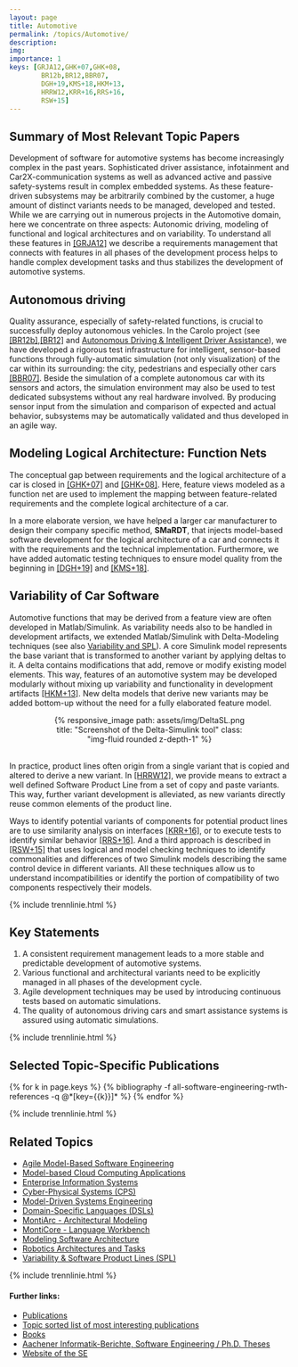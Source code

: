 ```yaml
---
layout: page
title: Automotive
permalink: /topics/Automotive/
description: 
img: 
importance: 1
keys: [GRJA12,GHK+07,GHK+08,
        BR12b,BR12,BBR07,
        DGH+19,KMS+18,HKM+13,
        HRRW12,KRR+16,RRS+16,
        RSW+15]
---
```


## Summary of Most Relevant Topic Papers

Development of software for automotive systems has become increasingly
complex in the past years. Sophisticated driver assistance,
infotainment and Car2X-communication systems as well as advanced active
and passive safety-systems result in complex embedded systems. As these
feature-driven subsystems may be arbitrarily combined by the customer,
a huge amount of distinct variants needs to be managed, developed and
tested. While we are carrying out in numerous projects in the
Automotive domain, here we concentrate on three aspects: Autonomic
driving, modeling of functional and logical architectures and on
variability. To understand all these features in [[GRJA12]](#GRJA12) we
describe a requirements management that connects with features in all
phases of the development process helps to handle complex development
tasks and thus stabilizes the development of automotive systems.

## Autonomous driving

Quality assurance, especially of safety-related functions, is crucial to
successfully deploy autonomous vehicles. In the Carolo project (see
[[BR12b]](#BR12b),[[BR12]](#BR12) and [Autonomous Driving & Intelligent Driver
Assistance](/topics/Autonomic-Driving)), we have developed a rigorous test
infrastructure for intelligent, sensor-based functions through fully-automatic
simulation (not only visualization) of the car within its surrounding: the city,
pedestrians and especially other cars [[BBR07]](#BBR07). Beside the simulation
of a complete autonomous car with its sensors and actors, the simulation
environment may also be used to test dedicated subsystems without any real
hardware involved. By producing sensor input from the simulation and comparison
of expected and actual behavior, subsystems may be automatically validated and
thus developed in an agile way.

## Modeling Logical Architecture: Function Nets

The conceptual gap between requirements and the logical architecture of
a car is closed in [[GHK+07]](#GHK+07) and [[GHK+08]](#GHK+08). Here, feature views
modeled as a function net are used to implement the mapping between
feature-related requirements and the complete logical architecture of a
car.

In a more elaborate version, we have helped a larger car manufacturer
to design their company specific method, **SMaRDT**, that injects
model-based software development for the logical architecture of a car
and connects it with the requirements and the technical implementation.
Furthermore, we have added automatic testing techniques to ensure model
quality from the beginning in [[DGH+19]](#DGH+19) and [[KMS+18]](#KMS+18).


## Variability of Car Software

Automotive functions that may be derived from a feature view are often
developed in Matlab/Simulink. As variability needs also to be handled
in development artifacts, we extended Matlab/Simulink with
Delta-Modeling techniques (see also 
[Variability and SPL](/topics/Variability)). A core Simulink
model represents the base variant that is transformed to another
variant by applying deltas to it. A delta contains modifications that
add, remove or modify existing model elements. This way, features of an
automotive system may be developed modularly without mixing up
variability and functionality in development artifacts [[HKM+13]](#HKM+13).
New delta models that derive new variants may be added bottom-up
without the need for a fully elaborated feature model.

<center>
<div class="row" style="width: 70%">
    <div class="col-sm mt-3 mt-md-0">
        {% responsive_image path: assets/img/DeltaSL.png 
        title: "Screenshot of the Delta-Simulink tool" 
        class: "img-fluid rounded z-depth-1" %}
    </div>
</div>
</center>
<br />

In practice, product lines often origin from a single variant that is
copied and altered to derive a new variant. In [[HRRW12]](#HRRW12), we
provide means to extract a well defined Software Product Line from a
set of copy and paste variants. This way, further variant development
is alleviated, as new variants directly reuse common elements of the
product line.

Ways to identify potential variants of components for potential product
lines are to use similarity analysis on interfaces [[KRR+16]](#KRR+16), or to
execute tests to identify similar behavior [[RRS+16]](#RRS+16). And a third
approach is described in [[RSW+15]](#RSW+15) that uses logical and model
checking techniques to identify commonalities and differences of two
Simulink models describing the same control device in different
variants. All these techniques allow us to understand incompatibilities
or identify the portion of compatibility of two components respectively
their models.


{% include trennlinie.html %}

## Key Statements
1. A consistent requirement management leads to a more stable and predictable 
development of automotive systems.
2. Various functional and architectural variants need to be explicitly managed 
in all phases of the development cycle.
3. Agile development techniques may be used by introducing continuous tests 
based on automatic simulations.
4. The quality of autonomous driving cars and smart assistance systems is 
assured using automatic simulations.

{% include trennlinie.html %}

## Selected Topic-Specific Publications

<div class="publications">
  {% for k in page.keys %}
    {% bibliography -f all-software-engineering-rwth-references -q @*[key={{k}}]* %}
  {% endfor %}
</div>

{% include trennlinie.html %}

## Related Topics
- [Agile Model-Based Software Engineering](/topics/Agile-MBSE)
- [Model-based Cloud Computing Applications](/topics/Cloud)
- [Enterprise Information Systems](/topics/Enterprise-Information-Systems)
- [Cyber-Physical Systems (CPS)](/topics/Cyber-Physical-Systems)
- [Model-Driven Systems Engineering](/topics/Model-Driven-Systems-Engineering)
- [Domain-Specific Languages (DSLs)](/topics/Domain-Specific-Languages)
- [MontiArc - Architectural Modeling](/topics/Software-Architecture)
- [MontiCore - Language Workbench](/topics/MontiCore)
- [Modeling Software Architecture](/topics/Software-Architecture)
- [Robotics Architectures and Tasks](/topics/Robotics)
- [Variability & Software Product Lines (SPL)](/topics/Variability)

{% include trennlinie.html %}

#### Further links:

- [Publications](/publications)
- [Topic sorted list of most interesting publications](/topics)
- [Books](/books)
- [Aachener Informatik-Berichte, Software Engineering / Ph.D. Theses](/phdtheses)
- [Website of the SE](https://www.se-rwth.de)
